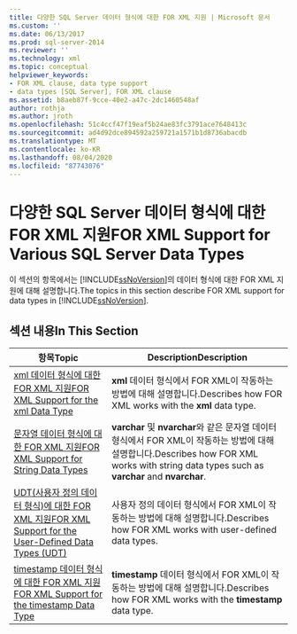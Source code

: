 ```yaml
---
title: 다양한 SQL Server 데이터 형식에 대한 FOR XML 지원 | Microsoft 문서
ms.custom: ''
ms.date: 06/13/2017
ms.prod: sql-server-2014
ms.reviewer: ''
ms.technology: xml
ms.topic: conceptual
helpviewer_keywords:
- FOR XML clause, data type support
- data types [SQL Server], FOR XML clause
ms.assetid: b8aeb87f-9cce-40e2-a47c-2dc1460548af
author: rothja
ms.author: jroth
ms.openlocfilehash: 51c4ccf47f19eaf5b24ae83fc3791ace7648413c
ms.sourcegitcommit: ad4d92dce894592a259721a1571b1d8736abacdb
ms.translationtype: MT
ms.contentlocale: ko-KR
ms.lasthandoff: 08/04/2020
ms.locfileid: "87743076"
---
```

# <a name="for-xml-support-for-various-sql-server-data-types"></a><span data-ttu-id="d23a6-102">다양한 SQL Server 데이터 형식에 대한 FOR XML 지원</span><span class="sxs-lookup"><span data-stu-id="d23a6-102">FOR XML Support for Various SQL Server Data Types</span></span>
  <span data-ttu-id="d23a6-103">이 섹션의 항목에서는 [!INCLUDE[ssNoVersion](../../includes/ssnoversion-md.md)]의 데이터 형식에 대한 FOR XML 지원에 대해 설명합니다.</span><span class="sxs-lookup"><span data-stu-id="d23a6-103">The topics in this section describe FOR XML support for data types in [!INCLUDE[ssNoVersion](../../includes/ssnoversion-md.md)].</span></span>  
  
## <a name="in-this-section"></a><span data-ttu-id="d23a6-104">섹션 내용</span><span class="sxs-lookup"><span data-stu-id="d23a6-104">In This Section</span></span>  
  
|<span data-ttu-id="d23a6-105">항목</span><span class="sxs-lookup"><span data-stu-id="d23a6-105">Topic</span></span>|<span data-ttu-id="d23a6-106">Description</span><span class="sxs-lookup"><span data-stu-id="d23a6-106">Description</span></span>|  
|-----------|-----------------|  
|[<span data-ttu-id="d23a6-107">xml 데이터 형식에 대한 FOR XML 지원</span><span class="sxs-lookup"><span data-stu-id="d23a6-107">FOR XML Support for the xml Data Type</span></span>](for-xml-support-for-the-xml-data-type.md)|<span data-ttu-id="d23a6-108">**xml** 데이터 형식에서 FOR XML이 작동하는 방법에 대해 설명합니다.</span><span class="sxs-lookup"><span data-stu-id="d23a6-108">Describes how FOR XML works with the **xml** data type.</span></span>|  
|[<span data-ttu-id="d23a6-109">문자열 데이터 형식에 대한 FOR XML 지원</span><span class="sxs-lookup"><span data-stu-id="d23a6-109">FOR XML Support for String Data Types</span></span>](for-xml-support-for-string-data-types.md)|<span data-ttu-id="d23a6-110">**varchar** 및 **nvarchar**와 같은 문자열 데이터 형식에서 FOR XML이 작동하는 방법에 대해 설명합니다.</span><span class="sxs-lookup"><span data-stu-id="d23a6-110">Describes how FOR XML works with string data types such as **varchar** and **nvarchar**.</span></span>|  
|[<span data-ttu-id="d23a6-111">UDT&#40;사용자 정의 데이터 형식&#41;에 대한 FOR XML 지원</span><span class="sxs-lookup"><span data-stu-id="d23a6-111">FOR XML Support for the User-Defined Data Types &#40;UDT&#41;</span></span>](for-xml-support-for-the-user-defined-data-types-udt.md)|<span data-ttu-id="d23a6-112">사용자 정의 데이터 형식에서 FOR XML이 작동하는 방법에 대해 설명합니다.</span><span class="sxs-lookup"><span data-stu-id="d23a6-112">Describes how FOR XML works with user-defined data types.</span></span>|  
|[<span data-ttu-id="d23a6-113">timestamp 데이터 형식에 대한 FOR XML 지원</span><span class="sxs-lookup"><span data-stu-id="d23a6-113">FOR XML Support for the timestamp Data Type</span></span>](for-xml-support-for-the-timestamp-data-type.md)|<span data-ttu-id="d23a6-114">**timestamp** 데이터 형식에서 FOR XML이 작동하는 방법에 대해 설명합니다.</span><span class="sxs-lookup"><span data-stu-id="d23a6-114">Describes how FOR XML works with the **timestamp** data type.</span></span>|  
  
  
